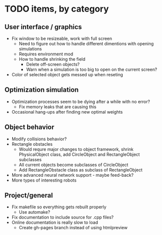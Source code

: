 # TODO items, by category
## User interface / graphics
* Fix window to be resizeable, work with full screen
  * Need to figure out how to handle different dimentions with opening simulations
  * Requires environment mod
  * How to handle shrinking the field
    * Delete off-screen objects?
    * Warn when a simulation is too big to open on the current screen?  
* Color of selected object gets messed up when reseting

## Optimization simulation
* Optimization processes seem to be dying after a while with no error?
  * Fix memory leaks that are causing this
* Occasional hang-ups after finding new optimal weights

## Object behavior
* Modify collisions behavior?
* Rectangle obstacles
  * Would requre major changes to object framework, shrink PhysicalObject class, add CircleObject and RectangleObject subclasses
  * All current objects become subclasses of CircleObject
  * Add RectangleObstacle class as subclass of RectangleObject
* More advanced neural network support - maybe feed-back?
* More types of interesting robots

## Project/general
* Fix makefile so everything gets rebuilt properly
  * Use automake?
* Fix documentation to include source for .cpp files?
* Online documentation is really slow to load
  * Create gh-pages branch instead of using htmlpreview

